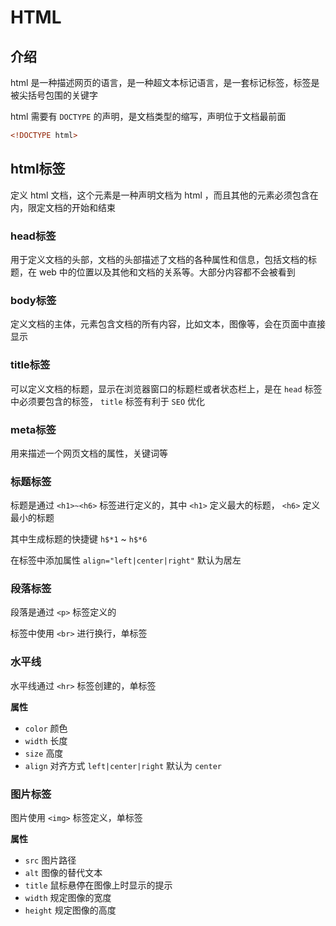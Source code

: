 # HTML

## 介绍

html 是一种描述网页的语言，是一种超文本标记语言，是一套标记标签，标签是被尖括号包围的关键字

html 需要有 `DOCTYPE` 的声明，是文档类型的缩写，声明位于文档最前面

```html
<!DOCTYPE html>
```

## html标签

定义 html 文档，这个元素是一种声明文档为 html ，而且其他的元素必须包含在内，限定文档的开始和结束

### head标签

用于定义文档的头部，文档的头部描述了文档的各种属性和信息，包括文档的标题，在 web 中的位置以及其他和文档的关系等。大部分内容都不会被看到

### body标签

定义文档的主体，元素包含文档的所有内容，比如文本，图像等，会在页面中直接显示

### title标签

可以定义文档的标题，显示在浏览器窗口的标题栏或者状态栏上，是在 `head` 标签中必须要包含的标签， `title` 标签有利于 `SEO` 优化

### meta标签

用来描述一个网页文档的属性，关键词等

### 标题标签

标题是通过 `<h1>~<h6>` 标签进行定义的，其中 `<h1>` 定义最大的标题， `<h6>` 定义最小的标题

其中生成标题的快捷键 `h$*1` ~ `h$*6`

在标签中添加属性 `align="left|center|right"` 默认为居左

### 段落标签

段落是通过 `<p>` 标签定义的

标签中使用 `<br>` 进行换行，单标签

### 水平线

水平线通过 `<hr>` 标签创建的，单标签

**属性**

- `color` 颜色
- `width` 长度
- `size` 高度
- `align` 对齐方式 `left|center|right` 默认为 `center`

### 图片标签

图片使用 `<img>` 标签定义，单标签

**属性**

- `src` 图片路径
- `alt` 图像的替代文本
- `title` 鼠标悬停在图像上时显示的提示
- `width` 规定图像的宽度
- `height` 规定图像的高度

